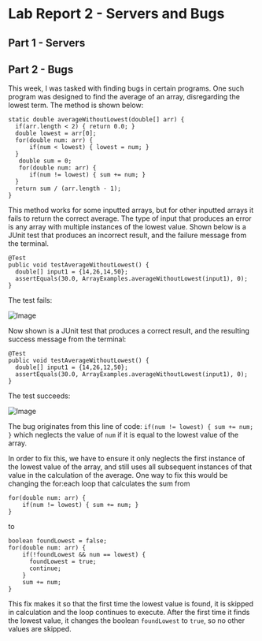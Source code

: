 # Lab Report 2 - Servers and Bugs

## Part 1 - Servers

## Part 2 - Bugs

This week, I was tasked with finding bugs in certain programs. One such program was designed to find the average of an array, disregarding the lowest term. The method is shown below:
```
static double averageWithoutLowest(double[] arr) {
  if(arr.length < 2) { return 0.0; }
  double lowest = arr[0];
  for(double num: arr) {
      if(num < lowest) { lowest = num; }
  }
   double sum = 0;
   for(double num: arr) {
      if(num != lowest) { sum += num; }
  }
  return sum / (arr.length - 1);
}
```
This method works for some inputted arrays, but for other inputted arrays it fails to return the correct average. The type of input that produces an error is any array with multiple instances of the lowest value. Shown below is a JUnit test that produces an incorrect result, and the failure message from the terminal.
```
@Test
public void testAverageWithoutLowest() {
  double[] input1 = {14,26,14,50};
  assertEquals(30.0, ArrayExamples.averageWithoutLowest(input1), 0);
}
```
The test fails:

![Image](https://kabirvats.github.io/cse15l-report-1/TestFailure.PNG)

Now shown is a JUnit test that produces a correct result, and the resulting success message from the terminal:
```
@Test
public void testAverageWithoutLowest() {
  double[] input1 = {14,26,12,50};
  assertEquals(30.0, ArrayExamples.averageWithoutLowest(input1), 0);
}
```
The test succeeds:

![Image](https://kabirvats.github.io/cse15l-report-2/TestsSuccess.PNG)

The bug originates from this line of code: `if(num != lowest) { sum += num; }` which neglects the value of `num` if it is equal to the lowest value of the array. 

In order to fix this, we have to ensure it only neglects the first instance of the lowest value of the array, and still uses all subsequent instances of that value in the calculation of the average. One way to fix this would be changing the for:each loop that calculates the sum from
```
for(double num: arr) {
    if(num != lowest) { sum += num; }
}
```
to 
```
boolean foundLowest = false;
for(double num: arr) {
    if(!foundLowest && num == lowest) {
      foundLowest = true;
      continue;
    }
    sum += num;
}
```
This fix makes it so that the first time the lowest value is found, it is skipped in calculation and the loop continues to execute. After the first time it finds the lowest value, it changes the boolean `foundLowest` to `true`, so no other values are skipped.
